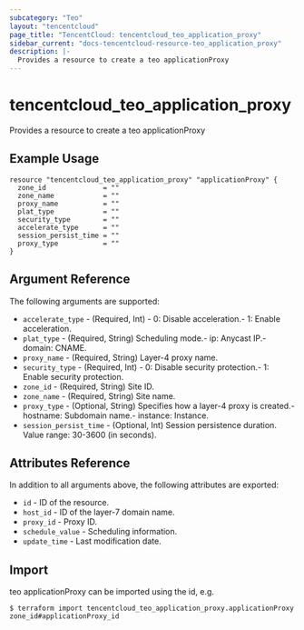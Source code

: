 ```yaml
---
subcategory: "Teo"
layout: "tencentcloud"
page_title: "TencentCloud: tencentcloud_teo_application_proxy"
sidebar_current: "docs-tencentcloud-resource-teo_application_proxy"
description: |-
  Provides a resource to create a teo applicationProxy
---
```


# tencentcloud_teo_application_proxy

Provides a resource to create a teo applicationProxy

## Example Usage

```hcl
resource "tencentcloud_teo_application_proxy" "applicationProxy" {
  zone_id              = ""
  zone_name            = ""
  proxy_name           = ""
  plat_type            = ""
  security_type        = ""
  accelerate_type      = ""
  session_persist_time = ""
  proxy_type           = ""
}
```

## Argument Reference

The following arguments are supported:

* `accelerate_type` - (Required, Int) - 0: Disable acceleration.- 1: Enable acceleration.
* `plat_type` - (Required, String) Scheduling mode.- ip: Anycast IP.- domain: CNAME.
* `proxy_name` - (Required, String) Layer-4 proxy name.
* `security_type` - (Required, Int) - 0: Disable security protection.- 1: Enable security protection.
* `zone_id` - (Required, String) Site ID.
* `zone_name` - (Required, String) Site name.
* `proxy_type` - (Optional, String) Specifies how a layer-4 proxy is created.- hostname: Subdomain name.- instance: Instance.
* `session_persist_time` - (Optional, Int) Session persistence duration. Value range: 30-3600 (in seconds).

## Attributes Reference

In addition to all arguments above, the following attributes are exported:

* `id` - ID of the resource.
* `host_id` - ID of the layer-7 domain name.
* `proxy_id` - Proxy ID.
* `schedule_value` - Scheduling information.
* `update_time` - Last modification date.


## Import

teo applicationProxy can be imported using the id, e.g.
```
$ terraform import tencentcloud_teo_application_proxy.applicationProxy zone_id#applicationProxy_id
```

